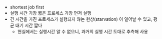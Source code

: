 - shortest job first
- 실행 시간 가장 짧은 프로세스 가장 먼저 실행
- 긴 시간을 가진 프로세스가 실행되지 않는 현상(starvation) 이 일어날 수 있고, 평균 대기 시간 짧다
	- 현실에서는 실행시간 알 수 없으니, 과거의 실행 시간 토대로 추측해 사용